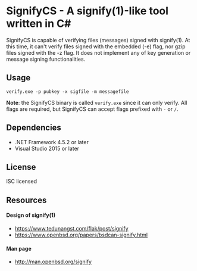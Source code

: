 # SignifyCS - A signify(1)-like tool written in C#

SignifyCS is capable of verifying files (messages) signed with signify(1). At
this time, it can't verify files signed with the embedded (-e) flag, nor gzip
files signed with the -z flag. It does not implement any of key generation or
message signing functionalities.

## Usage

`verify.exe -p pubkey -x sigfile -m messagefile`

**Note**: the SignifyCS binary is called `verify.exe` since it can only verify.
All flags are required, but SignifyCS can accept flags prefixed with `-` or `/`.

## Dependencies

* .NET Framework 4.5.2 or later
* Visual Studio 2015 or later

## License

ISC licensed

## Resources

#### Design of signify(1)

* https://www.tedunangst.com/flak/post/signify
* https://www.openbsd.org/papers/bsdcan-signify.html

#### Man page

* http://man.openbsd.org/signify

